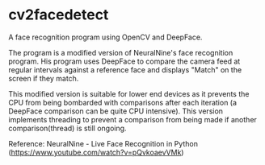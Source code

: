 # cv2facedetect
A face recognition program using OpenCV and DeepFace.

The program is a modified version of NeuralNine's face recognition program.
His program uses DeepFace to compare the camera feed at regular intervals against a reference face and displays "Match" on the screen if they match.

This modified version is suitable for lower end devices as it prevents the CPU from being bombarded with comparisons after each iteration (a DeepFace comparison can be quite CPU intensive).
This version implements threading to prevent a comparison from being made if another comparison(thread) is still ongoing. 

Reference: NeuralNine - Live Face Recognition in Python (https://www.youtube.com/watch?v=pQvkoaevVMk)
